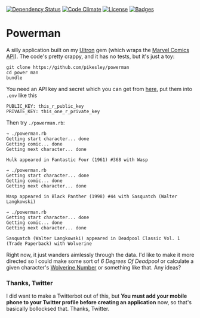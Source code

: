 [![Dependency Status](http://img.shields.io/gemnasium/pikesley/powerman.svg)](https://gemnasium.com/pikesley/powerman)
[![Code Climate](http://img.shields.io/codeclimate/github/pikesley/powerman.svg)](https://codeclimate.com/github/pikesley/powerman)
[![License](http://img.shields.io/:license-mit-blue.svg)](http://pikesley.mit-license.org)
[![Badges](http://img.shields.io/:badges-4/4-ff6799.svg)](https://github.com/pikesley/badger)

# Powerman

A silly application built on my [Ultron](http://pikesley.github.io/ultron/) gem (which wraps the [Marvel Comics API](http://developer.marvel.com/)). The code's pretty crappy, and it has no tests, but it's just a toy:

    git clone https://github.com/pikesley/powerman
    cd power man
    bundle

You need an API key and secret which you can get from [here](https://developer.marvel.com/signup), put them into `.env` like this

    PUBLIC_KEY: this_r_public_key
    PRIVATE_KEY: this_one_r_private_key
    
Then try `./powerman.rb`:

    ➔ ./powerman.rb
    Getting start character... done
    Getting comic... done
    Getting next character... done

    Hulk appeared in Fantastic Four (1961) #368 with Wasp
    
    ➔ ./powerman.rb
    Getting start character... done
    Getting comic... done
    Getting next character... done

    Wasp appeared in Black Panther (1998) #44 with Sasquatch (Walter Langkowski)
    
    ➔ ./powerman.rb
    Getting start character... done
    Getting comic... done
    Getting next character... done

    Sasquatch (Walter Langkowski) appeared in Deadpool Classic Vol. 1 (Trade Paperback) with Wolverine
    
Right now, it just wanders aimlessly through the data. I'd like to make it more directed so I could make some sort of _6 Degrees Of Deadpool_ or calculate a given character's [Wolverine Number](http://en.wikipedia.org/wiki/Erd%C5%91s_number) or something like that. Any ideas?
    
### Thanks, Twitter

I did want to make a Twitterbot out of this, but **You must add your mobile phone to your Twitter profile before creating an application** now, so that's basically bollocksed that. Thanks, Twitter.
